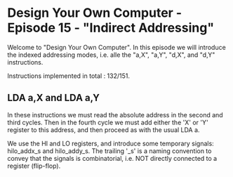 # Design Your Own Computer - Episode 15 - "Indirect Addressing"

Welcome to "Design Your Own Computer".  In this episode we will introduce the
indexed addressing modes, i.e. alle the "a,X", "a,Y", "d,X", and "d,Y" instructions.

Instructions implemented in total : 132/151.

## LDA a,X and LDA a,Y
In these instructions we must read the absolute address in the second and third
cycles.  Then in the fourth cycle we must add either the 'X' or 'Y' register to
this address, and then proceed as with the usual LDA a.

We use the HI and LO registers, and introduce some temporary signals:
hilo\_addx\_s and hilo\_addy\_s. The trailing '\_s' is a naming convention to
convey that the signals is combinatorial, i.e. NOT directly connected to a
register (flip-flop).
